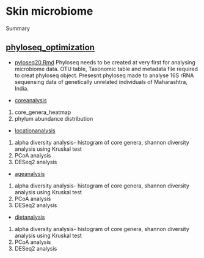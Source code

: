 # Skin microbiome



Summary
## [phyloseq_optimization](phyloseq_optimization.md) 

* [pyloseq20.Rmd](phyloseq20.Rmd)
Phyloseq needs to be created at very first for analysing microbiome data. OTU table, Taxonomic table and metadata file required to creat phyloseq object. Presesnt phyloseq made to analyse 16S rRNA sequensing data of genetically unrelated individuals of Maharashtra, India.

* [coreanalysis](coreanalysis.md)
1. core_genera_heatmap
2. phylum abundance distribution

* [locationanalysis](locationanalysis.md)
1. alpha diversity analysis- histogram of core genera, shannon diversity analysis using Kruskal test
2. PCoA analysis
3. DESeq2 analysis

* [ageanalysis](ageanalysis.md)
1. alpha diversity analysis- histogram of core genera, shannon diversity analysis using Kruskal test
2. PCoA analysis
3. DESeq2 analysis

* [dietanalysis](dietanalysis.md)
1. alpha diversity analysis- histogram of core genera, shannon diversity analysis using Kruskal test
2. PCoA analysis
3. DESeq2 analysis
